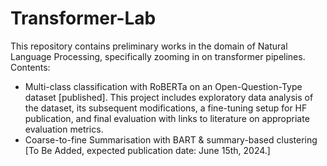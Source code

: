 # Transformer-Lab


This repository contains preliminary works in the domain of Natural Language Processing, specifically zooming in on transformer pipelines. 
Contents: 
- Multi-class classification with RoBERTa on an Open-Question-Type dataset [published].
  This project includes exploratory data analysis of the dataset, its subsequent modifications, a fine-tuning setup for HF publication, and final evaluation with links to literature on appropriate evaluation metrics.
- Coarse-to-fine Summarisation with BART & summary-based clustering [To Be Added, expected publication date: June 15th, 2024.]
